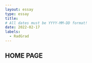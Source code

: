 ```yaml
---
layout: essay
type: essay
title: 
# All dates must be YYYY-MM-DD format!
date: 2022-02-17
labels:
  - RadGrad 
---
```


## HOME PAGE
